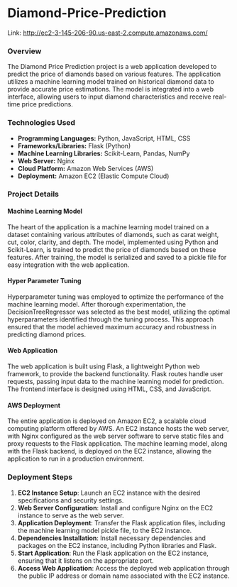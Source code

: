 # Diamond-Price-Prediction
Link: http://ec2-3-145-206-90.us-east-2.compute.amazonaws.com/

### Overview
The Diamond Price Prediction project is a web application developed to predict the price of diamonds based on various features. The application utilizes a machine learning model trained on historical diamond data to provide accurate price estimations. The model is integrated into a web interface, allowing users to input diamond characteristics and receive real-time price predictions.

### Technologies Used
- **Programming Languages:** Python, JavaScript, HTML, CSS
- **Frameworks/Libraries:** Flask (Python)
- **Machine Learning Libraries:** Scikit-Learn, Pandas, NumPy
- **Web Server:** Nginx
- **Cloud Platform:** Amazon Web Services (AWS)
- **Deployment:** Amazon EC2 (Elastic Compute Cloud)

### Project Details
#### Machine Learning Model
The heart of the application is a machine learning model trained on a dataset containing various attributes of diamonds, such as carat weight, cut, color, clarity, and depth. The model, implemented using Python and Scikit-Learn, is trained to predict the price of diamonds based on these features. After training, the model is serialized and saved to a pickle file for easy integration with the web application.

#### **Hyper Parameter Tuning**
Hyperparameter tuning was employed to optimize the performance of the machine learning model. After thorough experimentation, the DecisionTreeRegressor was selected as the best model, utilizing the optimal hyperparameters identified through the tuning process. This approach ensured that the model achieved maximum accuracy and robustness in predicting diamond prices.

#### Web Application
The web application is built using Flask, a lightweight Python web framework, to provide the backend functionality. Flask routes handle user requests, passing input data to the machine learning model for prediction. The frontend interface is designed using HTML, CSS, and JavaScript.

#### AWS Deployment
The entire application is deployed on Amazon EC2, a scalable cloud computing platform offered by AWS. An EC2 instance hosts the web server, with Nginx configured as the web server software to serve static files and proxy requests to the Flask application. The machine learning model, along with the Flask backend, is deployed on the EC2 instance, allowing the application to run in a production environment.

### Deployment Steps
1. **EC2 Instance Setup**: Launch an EC2 instance with the desired specifications and security settings.
2. **Web Server Configuration**: Install and configure Nginx on the EC2 instance to serve as the web server.
3. **Application Deployment**: Transfer the Flask application files, including the machine learning model pickle file, to the EC2 instance.
4. **Dependencies Installation**: Install necessary dependencies and packages on the EC2 instance, including Python libraries and Flask.
5. **Start Application**: Run the Flask application on the EC2 instance, ensuring that it listens on the appropriate port.
6. **Access Web Application**: Access the deployed web application through the public IP address or domain name associated with the EC2 instance.
